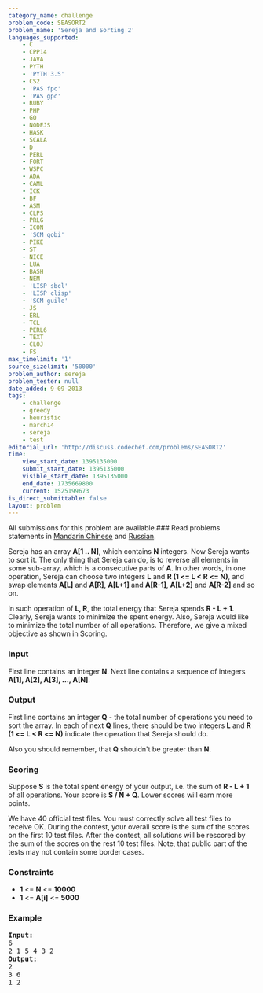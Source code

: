 ```yaml
---
category_name: challenge
problem_code: SEASORT2
problem_name: 'Sereja and Sorting 2'
languages_supported:
    - C
    - CPP14
    - JAVA
    - PYTH
    - 'PYTH 3.5'
    - CS2
    - 'PAS fpc'
    - 'PAS gpc'
    - RUBY
    - PHP
    - GO
    - NODEJS
    - HASK
    - SCALA
    - D
    - PERL
    - FORT
    - WSPC
    - ADA
    - CAML
    - ICK
    - BF
    - ASM
    - CLPS
    - PRLG
    - ICON
    - 'SCM qobi'
    - PIKE
    - ST
    - NICE
    - LUA
    - BASH
    - NEM
    - 'LISP sbcl'
    - 'LISP clisp'
    - 'SCM guile'
    - JS
    - ERL
    - TCL
    - PERL6
    - TEXT
    - CLOJ
    - FS
max_timelimit: '1'
source_sizelimit: '50000'
problem_author: sereja
problem_tester: null
date_added: 9-09-2013
tags:
    - challenge
    - greedy
    - heuristic
    - march14
    - sereja
    - test
editorial_url: 'http://discuss.codechef.com/problems/SEASORT2'
time:
    view_start_date: 1395135000
    submit_start_date: 1395135000
    visible_start_date: 1395135000
    end_date: 1735669800
    current: 1525199673
is_direct_submittable: false
layout: problem
---
```

All submissions for this problem are available.###  Read problems statements in [Mandarin Chinese](http://www.codechef.com/download/translated/MARCH14/mandarin/SEASORT2.pdf) and [Russian](http://www.codechef.com/download/translated/MARCH14/russian/SEASORT2.pdf).

Sereja has an array **A\[1 .. N\]**, which contains **N** integers. Now Sereja wants to sort it.
The only thing that Sereja can do, is to reverse all elements in some sub-array, which is a consecutive parts of **A**. In other words, in one operation, Sereja can choose two integers **L** and **R (1 <= L < R <= N)**, and swap elements **A\[L\]** and **A\[R\]**, **A\[L+1\]** and **A\[R-1\]**, **A\[L+2\]** and **A\[R-2\]** and so on.

In such operation of **L, R**, the total energy that Sereja spends **R - L + 1**. Clearly, Sereja wants to minimize the spent energy. Also, Sereja would like to minimize the total number of all operations. Therefore, we give a mixed objective as shown in Scoring.

### Input

First line contains an integer **N**. Next line contains a sequence of integers **A\[1\], A\[2\], A\[3\], ..., A\[N\]**.

### Output

First line contains an integer **Q** - the total number of operations you need to sort the array. In each of next **Q** lines, there should be two integers **L** and **R** **(1 <= L < R <= N)** indicate the operation that Sereja should do.

Also you should remember, that **Q** shouldn't be greater than **N**.

### Scoring

Suppose **S** is the total spent energy of your output, i.e. the sum of **R - L + 1** of all operations. Your score is **S / N + Q**. Lower scores will earn more points.

We have 40 official test files. You must correctly solve all test files to receive OK. During the contest, your overall score is the sum of the scores on the first 10 test files. After the contest, all solutions will be rescored by the sum of the scores on the rest 10 test files. Note, that public part of the tests may not contain some border cases.

### Constraints

- **1** <= **N** <= **10000**
- **1** <= **A\[i\]** <= **5000**

### Example

<pre><b>Input:</b>
6
2 1 5 4 3 2
<b>Output:</b>
2
3 6
1 2
</pre>